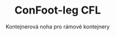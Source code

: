 ---
title: "ConFoot-leg CFL"
subtitle: "Kontejnerová noha pro rámové kontejnery"
mainImage: "/images/products/confoot-leg-cfl-main.jpg"
gallery:
  - "/images/products/confoot-leg-cfl-1.jpg"
  - "/images/products/confoot-leg-cfl-2.jpg"
  - "/images/products/confoot-leg-cfl-3.jpg"
shortDescription: "ConFoot-leg CFL je navržena speciálně pro rámové kontejnery, dokonale se přizpůsobí rámům, což umožňuje využití kontejnerů jako skladů pro kapaliny a další materiály."
technicalDescription: "Model CFL je navržen pro sférické kontejnery, které se používají k přepravě kapalin vyžadujících odolnost vůči vysokému tlaku, jelikož sférický tvar tlak nejlépe rozkládá, ale vyžaduje okolní rámy, aby byl kontejner přepravitelný."
videoID: "C2KwnEb-npU"
specifications:
  - name: "Hmotnost"
    value: "24 kg za nohu"
  - name: "Nosnost"
    value: "30 tun"
  - name: "Rozsah nastavení"
    value: "1 043 mm až 1 448 mm"
  - name: "Materiál"
    value: "Ocel nejvyšší kvality"
price: "88.500 Kč"
priceVAT: "107.085 Kč"
pricingNotes: "K dispozici jsou množstevní slevy. Kontaktujte nás pro více informací."
buyLink: "/contact"
howToUse: |
  1. Umístěte nohu CFL na roh rámu kontejneru
  2. Aktivujte zajišťovací mechanismus
  3. V případě potřeby nastavte výšku v rozsahu od 1 043 mm do 1 448 mm
  4. Opakujte pro všechny potřebné rohy
  5. Spusťte návěs a odjeďte, čímž necháte kontejner na nohou
benefits:
  - title: "Perfektní přizpůsobení rámu"
    description: "Navrženo tak, aby se dokonale přizpůsobilo rámům sférických kontejnerů"
  - title: "Skladování kapalin"
    description: "Umožňuje využití kontejnerů jako skladů pro kapaliny vyžadující odolnost vůči vysokému tlaku"
  - title: "Speciální design"
    description: "Navrženo specificky pro jedinečné požadavky rámových kontejnerů"
  - title: "Univerzální využití"
    description: "Vhodné pro různá odvětví vyžadující specializované skladování a manipulaci s kontejnery"
  - title: "Okamžitá mobilita"
    description: "Kontejnery jsou vždy připraveny k přesunu – stačí zařidit návěs pod kontejner a pokračovat v cestě"
  - title: "Optimalizace nákladů"
    description: "Optimalizuje náklady a využití času umožněním specializované manipulace s kontejnery bez dalšího vybavení"
articleContent: |
  ## Co je ConFoot-leg CFL?

  ConFoot-leg CFL je specializované řešení kontejnerových nohou navržené speciálně pro rámové kontejnery. Na rozdíl od standardních námořních kontejnerů, sférické kontejnery používané pro přepravu kapalin vyžadujících odolnost vůči vysokému tlaku potřebují kolem sebe rámy, aby byly přepravitelné, protože sférický tvar tlak nejlépe rozkládá. Model CFL je navržen tak, aby se dokonale přizpůsobil těmto rámům, což umožňuje použití těchto specializovaných kontejnerů jako skladovacích zařízení pro kapaliny a další materiály vyžadující odolnost vůči tlaku.

  ## Klíčové výhody pro specializovanou manipulaci s kontejnery

  ConFoot-leg CFL poskytuje významné provozní výhody pro firmy, které manipulují s rámovými kontejnery, zejména těmi používanými pro přepravu a skladování kapalin. Umožněním umístění těchto specializovaných kontejnerů na nohy lze vytvořit flexibilní skladovací řešení pro kapaliny a další materiály citlivé na tlak, aniž by byla nutná trvalá infrastruktura.

  Model CFL umožňuje firmám optimalizovat jejich operace se specializovanými kontejnery a poskytuje způsob, jak bezpečně podepřít rámové kontejnery během nakládání, vykládání a skladování. Tato univerzálnost činí z CFL ideální řešení pro odvětví spojená s přepravou a skladováním kapalin a dalších materiálů vyžadujících kontejnery odolné vůči tlaku.

  ## Jak to funguje

  ConFoot-leg CFL se bezpečně připevňuje k rámům specializovaných kontejnerů a poskytuje stabilní oporu, zatímco je kontejner připraven pro nakládání, vykládání nebo skladování. Nohy nabízejí nastavitelný rozsah od 1 043 mm do 1 448 mm, což umožňuje univerzální umístění v různých provozních prostředích. Každá noha váží 24 kg, což umožňuje jejich snadnou manipulaci, přičemž systém poskytuje značnou nosnost až 30 tun.

  Instalační proces je jednoduchý:
  1. Umístěte nohy CFL do rohů rámu kontejneru
  2. Aktivujte zajišťovací mechanismus k upevnění nohou
  3. Podle potřeby nastavte výšku dle vašich specifických požadavků
  4. Spusťte návěs a odjedete, čímž necháte kontejner bezpečně podepřený o nohy

  Když přijde čas přesunout kontejner, stačí zařidit návěs zpět pod něj, zajistit kontejner k návěsu, sejmout nohy a pokračovat v cestě.

  ## Aplikace ConFoot-leg CFL

  ### Chemický průmysl
  Chemický průmysl výrazně těží z možnosti CFL bezpečně podepřít kontejnery používané pro skladování a přepravu chemikálií a kapalných materiálů. Umožněním umístění těchto specializovaných kontejnerů na nohy mohou společnosti vytvářet flexibilní skladovací řešení, která zachovávají integritu materiálů citlivých na tlak, a zároveň optimalizovat využití prostoru.

  ### Ropný a plynárenský sektor
  Pro ropný a plynárenský sektor nabízí CFL cennou flexibilitu při manipulaci s kontejnery používanými pro různé ropné produkty. Schopnost bezpečně umístit tyto kontejnery na nohy umožňuje efektivnější nakládací a vykládací operace a také vytvoření dočasné skladovací kapacity během špičkových provozních období.

  ### Potravinářský a nápojový průmysl
  Potravinářský a nápojový průmysl může využít nohy CFL pro kontejnery používané při přepravě a skladování tekutých potravin. Stabilita a spolehlivost systému zajišťují, že tyto citlivé materiály mohou být bezpečně manipulovány a skladovány bez rizika kontaminace či poškození.

  ### Úprava a dodávka vody
  Provoz úpravy a dodávky vody může těžit z možnosti CFL podepřít kontejnery používané pro skladování a přepravu chemikálií pro úpravu vody a dalších kapalných materiálů. Tato schopnost umožňuje flexibilnější a efektivnější správu těchto nezbytných zdrojů.

  ## Technické specifikace

  - Nosnost: 30 tun
  - Hmotnost: 24 kg za nohu
  - Rozsah nastavení: 1 043 mm až 1 448 mm
  - Materiál: Ocel nejvyšší kvality s odolnou úpravou povrchu
  - Kompatibilita: Speciální rámové kontejnery, zejména ty určené pro přepravu kapalin

  ConFoot-leg CFL představuje specializované řešení pro manipulaci s rámovými kontejnery, které firmám nabízí způsob, jak optimalizovat procesy spojené se sférickými kontejnery určenými pro kapaliny a další materiály vyžadující odolnost vůči tlaku. Umožněním bezpečné podpory těchto specializovaných kontejnerů na nohou pomáhá CFL firmám dosáhnout vyšší efektivity a flexibility v manipulaci s kontejnery.
---
